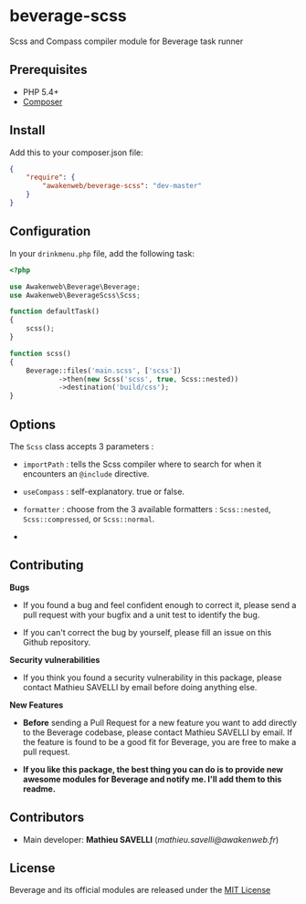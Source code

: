 beverage-scss
=============

Scss and Compass compiler module for Beverage task runner

Prerequisites
-------------

* PHP 5.4+
* [Composer](https://getcomposer.org/)

Install
-------

Add this to your composer.json file:
```json
{
    "require": {
        "awakenweb/beverage-scss": "dev-master"
    }
}
```

Configuration
-------------

In your `drinkmenu.php` file, add the following task:

```php
<?php

use Awakenweb\Beverage\Beverage;
use Awakenweb\BeverageScss\Scss;

function defaultTask()
{
    scss();
}

function scss()
{
    Beverage::files('main.scss', ['scss'])
            ->then(new Scss('scss', true, Scss::nested))
            ->destination('build/css');
}

```

Options
-------


The `Scss` class accepts 3 parameters :

* `importPath` : tells the Scss compiler where to search for when it encounters an `@include` directive.

* `useCompass` : self-explanatory. true or false.

* `formatter` : choose from the 3 available formatters : `Scss::nested`, `Scss::compressed`, or `Scss::normal`.
* 


Contributing
------------

__Bugs__

* If you found a bug and feel confident enough to correct it, please send a pull request with your bugfix and a unit test to identify the bug.

* If you can't correct the bug by yourself, please fill an issue on this Github repository.

__Security vulnerabilities__

* If you think you found a security vulnerability in this package, please contact Mathieu SAVELLI by email before doing anything else.

__New Features__

* __Before__ sending a Pull Request for a new feature you want to add directly to the Beverage codebase, please contact Mathieu SAVELLI by email. If the feature is found to be a good fit for Beverage, you are free to make a pull request.

* __If you like this package, the best thing you can do is to provide new awesome modules for Beverage and notify me. I'll add them to this readme.__
 
Contributors
------------

* Main developer: __Mathieu SAVELLI__ (_mathieu.savelli@awakenweb.fr_)
 

License
-------

Beverage and its official modules are released under the [MIT License](http://opensource.org/licenses/MIT)